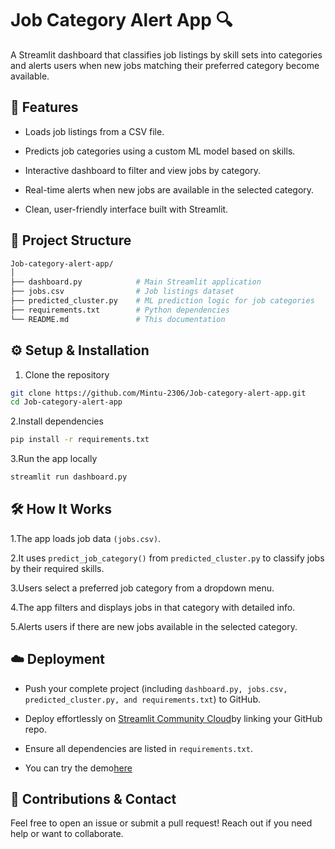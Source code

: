 # Job Category Alert App 🔍
A Streamlit dashboard that classifies job listings by skill sets into categories and alerts users when new jobs matching their preferred category become available.
## 🚀 Features
- Loads job listings from a CSV file.

- Predicts job categories using a custom ML model based on skills.

- Interactive dashboard to filter and view jobs by category.

- Real-time alerts when new jobs are available in the selected category.

- Clean, user-friendly interface built with Streamlit.
## 📂 Project Structure
```bash
Job-category-alert-app/
│
├── dashboard.py            # Main Streamlit application
├── jobs.csv                # Job listings dataset
├── predicted_cluster.py    # ML prediction logic for job categories
├── requirements.txt        # Python dependencies
└── README.md               # This documentation
```
## ⚙️ Setup & Installation
1. Clone the repository
```bash
git clone https://github.com/Mintu-2306/Job-category-alert-app.git
cd Job-category-alert-app
```
2.Install dependencies
```bash
pip install -r requirements.txt
```
3.Run the app locally
```bash
streamlit run dashboard.py
```
## 🛠️ How It Works

1.The app loads job data ```(jobs.csv)```.

2.It uses ```predict_job_category()``` from ```predicted_cluster.py``` to classify jobs by their required skills.

3.Users select a preferred job category from a dropdown menu.

4.The app filters and displays jobs in that category with detailed info.

5.Alerts users if there are new jobs available in the selected category.
## ☁️ Deployment
- Push your complete project (including ```dashboard.py, jobs.csv, predicted_cluster.py, and requirements.txt```) to GitHub.

- Deploy effortlessly on [Streamlit Community Cloud](https://streamlit.io/cloud)by linking your GitHub repo.

- Ensure all dependencies are listed in ```requirements.txt```.
- You can try the demo[here](https://job-category-alert-app-dkvbeaw9jmsmcjuk2hjdwf.streamlit.app/)
 ## 🤝 Contributions & Contact
Feel free to open an issue or submit a pull request!
Reach out if you need help or want to collaborate.
